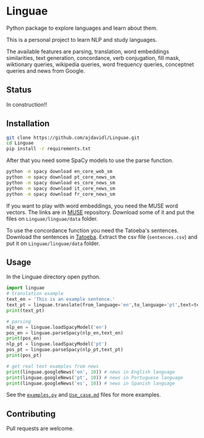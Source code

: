 # Linguae

Python package to explore languages and learn about them.

This is a personal project to learn NLP and study languages.

The available features are parsing, translation, word embeddings similarities, text generation, concordance, verb conjugation, fill mask, wiktionary queries, wikipedia queries, word frequency queries, conceptnet queries and news from Google.

## Status

In construction!!

## Installation

```bash
git clone https://github.com/ajdavidl/Linguae.git
cd Linguae
pip install -r requirements.txt
```

After that you need some SpaCy models to use the parse function.

```bash
python -m spacy download en_core_web_sm
python -m spacy download pt_core_news_sm
python -m spacy download es_core_news_sm
python -m spacy download it_core_news_sm
python -m spacy download fr_core_news_sm
```

If you want to play with word embeddings, you need the MUSE word vectors. The links are in [MUSE](https://github.com/facebookresearch/MUSE#download) repository.
Download some of it and put the files on `Linguae/linguae/data` folder.

To use the concordance function you need the Tatoeba's sentences.
Download the sentences in [Tatoeba](https://tatoeba.org/en/downloads).
Extract the csv file (`sentences.csv`) and put it on `Linguae/linguae/data` folder.

## Usage

In the Linguae directory open python.

```python
import linguae
# translation example
text_en = 'This is an example sentence.'
text_pt = linguae.translate(from_language='en',to_language='pt',text=text_en)
print(text_pt)

# parsing
nlp_en = linguae.loadSpacyModel('en')
pos_en = linguae.parseSpacy(nlp_en,text_en)
print(pos_en)
nlp_pt = linguae.loadSpacyModel('pt')
pos_pt = linguae.parseSpacy(nlp_pt,text_pt)
print(pos_pt)

# get real text examples from news
print(linguae.googleNews('en', 10)) # news in English language
print(linguae.googleNews('pt', 10)) # news in Portuguese language
print(linguae.googleNews('es', 10)) # news in Spanish language

```

See the [`examples.py`](examples.py) and [`Use_case.md`](Use_case.md) files for more examples.

## Contributing

Pull requests are welcome.
